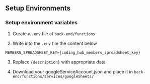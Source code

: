 

## Setup Environments

### Setup environment variables

1. Create a `.env` file at `back-end/functions`

2. Write into the `.env` file the content below

```
MEMBERS_SPREADSHEET_KEY={coding_hub_members_spreadsheet_key}
```

3. Replace `{description}` with appropriate data

4. Download your googleServiceAccount.json and place it in `back-end/functions/services/googleSheets/`